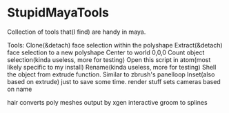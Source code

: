 # StupidMayaTools

Collection of tools that(I find) are handy in maya.

Tools:
Clone(&detach) face selection within the polyshape
Extract(&detach) face selection to a new polyshape
Center to world 0,0,0
Count object selection(kinda useless, more for testing)
Open this script in atom(most likely specific to my install)
Rename(kinda useless, more for testing)
Shell  the object from extrude function. Similar to zbrush's panelloop
Inset(also based on extrude) just to save some time.
render stuff sets cameras based on name

hair converts poly meshes output by xgen interactive groom to splines
